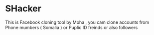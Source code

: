 # SHacker
This is Facebook cloning tool by Moha , you cam clone accounts from Phone mumbers ( Somalia ) or Puplic ID freinds or also followers

